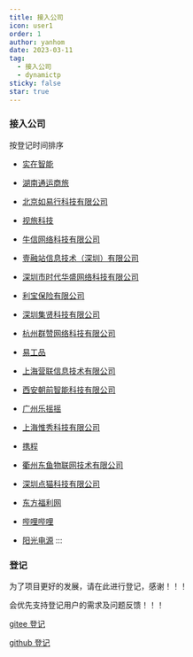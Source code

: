 ```yaml
---
title: 接入公司
icon: user1
order: 1
author: yanhom
date: 2023-03-11
tag:
  - 接入公司
  - dynamictp
sticky: false
star: true
---
```


### 接入公司

按登记时间排序


- [实在智能](https://www.ai-indeed.com)

- [湖南通运商旅](https://dynamictp.cn)

- [北京如易行科技有限公司](http://www.ruubypay.com)

- [视旅科技](https://visiotrip.com)

- [牛信网络科技有限公司](https://www.nxcloud.com)

- [壹融站信息技术（深圳）有限公司](https://www.yirongzhan.com)

- [深圳市时代华盛网络科技有限公司](https://www.hstong.com/)

- [利宝保险有限公司](https://www.libertymutual.com.cn/)

- [深圳集贤科技有限公司](https://www.uascent-iot.com/)

- [杭州群赞网络科技有限公司](https://www.jingling.group)

- [易工品](https://www.gongpin.com)

- [上海营联信息技术有限公司](https://www.shylsoft.com)

- [西安朝前智能科技有限公司](https://swifthealth.cn/)

- [广州乐摇摇](https://www.leyaoyao.com/)

- [上海惟秀科技有限公司](https://dynamictp.cn)

- [携程](https://www.ctrip.com/)

- [衢州东鱼物联网技术有限公司](https://dynamictp.cn)

- [深圳点猫科技有限公司](https://www.codemao.cn/)

- [东方福利网](https://www.dongfangfuli.com/)

- [哔哩哔哩](https://www.bilibili.com/)

- [阳光电源](https://www.sungrowpower.com/) 
:::

### 登记

为了项目更好的发展，请在此进行登记，感谢！！！

会优先支持登记用户的需求及问题反馈！！！

[gitee 登记](https://gitee.com/dromara/dynamic-tp/issues/I4YVFU)

[github 登记](https://github.com/dromara/dynamic-tp/issues/20)

